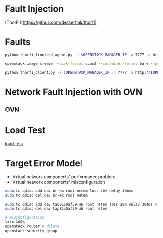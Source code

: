 # Fault Injection

(ThorFI)[https://github.com/dessertlab/thorfi]

# Faults

```bash
python thorfi_frontend_agent.py -i $OPENSTACK_MANAGER_IP -p 7777 -a http://$OPENSTACK_MANAGER_IP/identity/v3

openstack image create --disk-format qcow2 --container-format bare --public --file thorfi_image.qcow2 thorfi_image

python thorfi_client.py -i $OPENSTACK_MANAGER_IP -p 7777 -a http://$OPENSTACK_MANAGER_IP/identity/v3 -pi 6fc32712b163426eba9afba2a01fb76b -d tenant -rt router -ri 47572616-bb60-420d-935a-a9050cbf2b33 -f loss -fa "75%"
```

# Network Fault Injection with OVN

## OVN

# Load Test

[load-test](https://github.com/microservices-demo/load-test)

# Target Error Model

- Virtual network components' performance problem
- Virtual network components' misconfiguration 


```bash
sudo tc qdisc add dev br-ex root netem loss 20% delay 300ms
sudo tc qdisc del dev br-ex root netem

sudo tc qdisc add dev tap81a0af59-a6 root netem loss 20% delay 300ms # 10.0.0.10
sudo tc qdisc del dev tap81a0af59-a6 root netem

# misconfiguration
loss 100%
openstack router # delete
openstack security group

```
